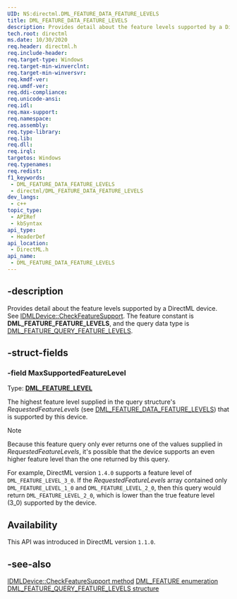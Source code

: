 ```yaml
---
UID: NS:directml.DML_FEATURE_DATA_FEATURE_LEVELS
title: DML_FEATURE_DATA_FEATURE_LEVELS
description: Provides detail about the feature levels supported by a DirectML device.
tech.root: directml
ms.date: 10/30/2020
req.header: directml.h
req.include-header: 
req.target-type: Windows
req.target-min-winverclnt: 
req.target-min-winversvr: 
req.kmdf-ver: 
req.umdf-ver: 
req.ddi-compliance: 
req.unicode-ansi: 
req.idl: 
req.max-support: 
req.namespace: 
req.assembly: 
req.type-library: 
req.lib: 
req.dll: 
req.irql: 
targetos: Windows
req.typenames: 
req.redist: 
f1_keywords:
 - DML_FEATURE_DATA_FEATURE_LEVELS
 - directml/DML_FEATURE_DATA_FEATURE_LEVELS
dev_langs:
 - c++
topic_type:
 - APIRef
 - kbSyntax
api_type:
 - HeaderDef
api_location:
 - DirectML.h
api_name:
 - DML_FEATURE_DATA_FEATURE_LEVELS
---
```


## -description

Provides detail about the feature levels supported by a DirectML device. See [IDMLDevice::CheckFeatureSupport](/windows/win32/api/directml/nf-directml-idmldevice-checkfeaturesupport). The feature constant is **DML_FEATURE_FEATURE_LEVELS**, and the query data type is [DML_FEATURE_QUERY_FEATURE_LEVELS](/windows/win32/api/directml/ns-directml-dml_feature_query_feature_levels).

## -struct-fields

### -field MaxSupportedFeatureLevel

Type: **[DML_FEATURE_LEVEL](/windows/win32/direct3d12/ne-directml-dml_feature_level)**

The highest feature level supplied in the query structure's *RequestedFeatureLevels* (see [DML_FEATURE_DATA_FEATURE_LEVELS](/windows/win32/direct3d12/ns-directml-dml_feature_data_feature_levels)) that is supported by this device.

> [!NOTE]
> Because this feature query only ever returns one of the values supplied in *RequestedFeatureLevels*, it's possible that the device supports an even higher feature level than the one returned by this query.

For example, DirectML version `1.4.0` supports a feature level of `DML_FEATURE_LEVEL_3_0`. If the *RequestedFeatureLevels* array contained only `DML_FEATURE_LEVEL_1_0` and `DML_FEATURE_LEVEL_2_0`, then this query would return `DML_FEATURE_LEVEL_2_0`, which is lower than the true feature level (3_0) supported by the device.

## Availability
This API was introduced in DirectML version `1.1.0`.

## -see-also
[IDMLDevice::CheckFeatureSupport method](/windows/win32/api/directml/nf-directml-idmldevice-checkfeaturesupport)
[DML_FEATURE enumeration](/windows/win32/direct3d12/ne-directml-dml_feature)
[DML_FEATURE_QUERY_FEATURE_LEVELS structure](/windows/win32/direct3d12/ns-directml-dml_feature_query_feature_levels)
